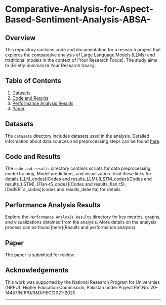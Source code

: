﻿# Comparative-Analysis-for-Aspect-Based-Sentiment-Analysis-ABSA-

## Overview
This repository contains code and documentation for a research project that explores the comparative analysis of Large Language Models (LLMs) and traditional models in the context of [Your Research Focus]. The study aims to [Briefly Summarize Your Research Goals].

## Table of Contents
1. [Datasets](#Datasets)
2. [Code and Results](#Code-and-Results)
3. [Performance Analysis Results](#Performance-Analysis-Results)
4. [Paper](#paper)


## Datasets
The `datasets` directory includes datasets used in the analysis. Detailed information about data sources and preprocessing steps can be found [here](datasets).

## Code and Results
The `code and results` directory contains scripts for data preprocessing, model training, Model predictions, and visualization. Visit these links for details [LLM_codes](Codes and results_LLM),[LSTM_codes](Codes and results_LSTM), [Flan-t5_codes](Codes and results_flan_t5), [DeBERTa_codes](codes and results_deberta) for details.


## Performance Analysis Results
Explore the `Performance Analysis Results` directory for key metrics, graphs, and visualizations obtained from the analysis. More details on the analysis process can be found [here](Results and performance analysis).

## Paper
The paper is submitted for review. 


## Acknowledgements
This work was supported by the National Research Program for Universities (NRPU), Higher Education Commission, Pakistan under Project Ref No. 20-14457/NRPU/R\&D/HEC/2021-2020. 

---


